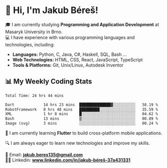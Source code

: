 # 👋 Hi, I'm Jakub Béreš!

🎓 I am currently studying **Programming and Application Development** at Masaryk University in Brno.  
💻 I have experience with various programming languages and technologies, including:  
   - **Languages:** Python, C, Java, C#, Haskell, SQL, Bash ...  
   - **Web Technologies:** HTML, CSS, React, JavaScript, TypeScript  
   - **Tools & Platforms:** Git, Unix/Linux, Autodesk Inventor

## 📊 My Weekly Coding Stats
<!--START_SECTION:waka-->

```txt
Total Time: 24 hrs 44 mins

Dart             14 hrs 23 mins  ██████████████▓░░░░░░░░░░   58.19 %
RobotFramework   8 hrs 48 mins   █████████░░░░░░░░░░░░░░░░   35.59 %
XML              1 hr 8 mins     █░░░░░░░░░░░░░░░░░░░░░░░░   04.62 %
Bash             13 mins         ▒░░░░░░░░░░░░░░░░░░░░░░░░   00.89 %
Image (svg)      3 mins          ░░░░░░░░░░░░░░░░░░░░░░░░░   00.24 %
```

<!--END_SECTION:waka-->

🚀 I am currently learning **Flutter** to build cross-platform mobile applications.  

🔍 I am always eager to learn new technologies and improve my skills.  

📩 Email:        **jakub.beres135@gmail.com**  
🧑‍💻 Linkedin:     **www.linkedin.com/in/jakub-béreš-37a431331**


